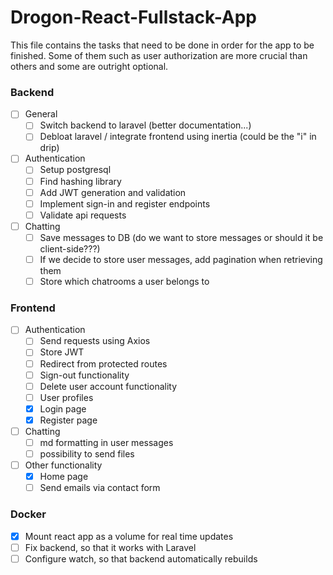 # Drogon-React-Fullstack-App

This file contains the tasks that need to be done in order for the app to be finished.
Some of them such as user authorization are more crucial than others and some are outright optional.

### Backend
- [ ] General
    - [ ] Switch backend to laravel (better documentation...)
    - [ ] Debloat laravel / integrate frontend using inertia (could be the "i" in drip)

- [ ] Authentication
    - [ ] Setup postgresql
    - [ ] Find hashing library
    - [ ] Add JWT generation and validation
    - [ ] Implement sign-in and register endpoints
    - [ ] Validate api requests

- [ ] Chatting
    - [ ] Save messages to DB (do we want to store messages or should it be client-side???)
    - [ ] If we decide to store user messages, add pagination when retrieving them
    - [ ] Store which chatrooms a user belongs to

### Frontend
- [ ] Authentication
    - [ ] Send requests using Axios
    - [ ] Store JWT
    - [ ] Redirect from protected routes
    - [ ] Sign-out functionality
    - [ ] Delete user account functionality
    - [ ] User profiles
    - [X] Login page
    - [X] Register page

- [ ] Chatting
    - [ ] md formatting in user messages
    - [ ] possibility to send files

- [ ] Other functionality
    - [X] Home page
    - [ ] Send emails via contact form

### Docker
- [X] Mount react app as a volume for real time updates
- [ ] Fix backend, so that it works with Laravel
- [ ] Configure watch, so that backend automatically rebuilds